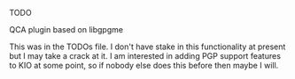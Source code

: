 TODO

QCA plugin based on libgpgme

This was in the TODOs file. I don't have stake in this functionality at present
but I may take a crack at it. I am interested in adding PGP support features to 
KIO at some point, so if nobody else does this before then maybe I will.

